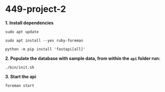 # 449-project-2

**1. Install dependencies**
```
sudo apt update
```
```
sudo apt install --yes ruby-foreman
```
```
python -m pip install 'fastapi[all]'
```


**2. Populate the database with sample data, from within the `api` folder run:**
```
./bin/init.sh
```

**3. Start the api**
```
foreman start
```
